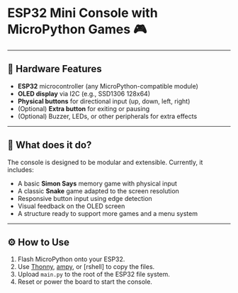 # ESP32 Mini Console with MicroPython Games 🎮
---

## 🔧 Hardware Features

- **ESP32** microcontroller (any MicroPython-compatible module)
- **OLED display** via I2C (e.g., SSD1306 128x64)
- **Physical buttons** for directional input (up, down, left, right)
- (Optional) **Extra button** for exiting or pausing
- (Optional) Buzzer, LEDs, or other peripherals for extra effects

---

## 🚀 What does it do?

The console is designed to be modular and extensible. Currently, it includes:

- A basic **Simon Says** memory game with physical input
- A classic **Snake** game adapted to the screen resolution
- Responsive button input using edge detection
- Visual feedback on the OLED screen
- A structure ready to support more games and a menu system

---

## ⚙️ How to Use

1. Flash MicroPython onto your ESP32.
2. Use [Thonny](https://thonny.org/), [ampy](https://github.com/scientifichackers/ampy), or [rshell] to copy the files.
3. Upload `main.py` to the root of the ESP32 file system.
4. Reset or power the board to start the console.
